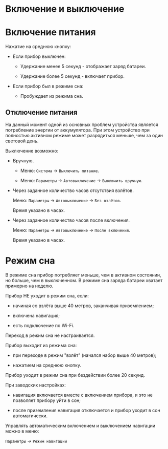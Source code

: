 # Включение и выключение

# Включение питания

Нажатие на среднюю кнопку:

* Если прибор выключен:

    * Удержание менее 5 секунд - отображает заряд батареи.

    * Удержание более 5 секунд - включает прибор.

* Если прибор был в режиме сна:

    * Пробуждает из режима сна.


## Отключение питания

На данный момент одной из основных проблем устройства является потребление энергии от аккумулятора. При этом устройство при полностью активном режиме может разрядиться меньше, чем за один световой день.

Выключение возможно:

* Вручную.

    * Меню: `Система` -> `Выключить питание`.

    * Меню: `Параметры` -> `Автовыключение` -> `Выключить вручную`.
    
* Через заданное количество часов отсутствия взлётов.

    Меню: `Параметры` -> `Автовыключение` -> `Без взлётов`.

    Время указано в часах.

* Через заданное количество часов после включения.

    Меню: `Параметры` -> `Автовыключение` -> `После включения`.

    Время указано в часах.


# Режим сна

В режиме сна прибор потребляет меньше, чем в активном состоянии, но больше, чем в выключенном.
В режиме сна заряда батареи хватает примерно на неделю.

Прибор НЕ уходит в режим сна, если:

* начиная со взлёта выше 40 метров, заканчивая приземлением;

* включена навигация;

* есть подключение по Wi-Fi.

Переход в режим сна не настраивается.

Прибор выходит из режима сна:

* при переходе в режим "взлёт" (начался набор выше 40 метров);

* нажатием на среднюю кнопку.

Прибор уходит в режим сна при бездействии более 20 секунд.

При заводских настройках:

* навигация включается вместе с включением прибора, и это не позволяет прибору уйти в сон;

* после приземления навигация отключается и прибор уходит в сон автоматически.

Управлять автоматическим включением и выключением навигации можно в меню:

`Параметры` -> `Режим навигации`
